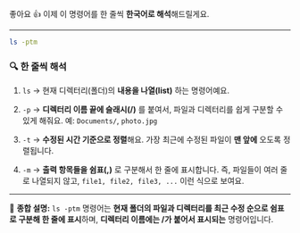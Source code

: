 좋아요 👍 이제 이 명령어를 한 줄씩 **한국어로 해석**해드릴게요.

---

```bash
ls -ptm
```

### 🔍 한 줄씩 해석

1. `ls`
   → 현재 디렉터리(폴더)의 **내용을 나열(list)** 하는 명령어예요.

2. `-p`
   → **디렉터리 이름 끝에 슬래시(/)** 를 붙여서, 파일과 디렉터리를 쉽게 구분할 수 있게 해줘요.
   예: `Documents/`, `photo.jpg`

3. `-t`
   → **수정된 시간 기준으로 정렬**해요.
   가장 최근에 수정된 파일이 **맨 앞에** 오도록 정렬됩니다.

4. `-m`
   → **출력 항목들을 쉼표(,)** 로 구분해서 한 줄에 표시합니다.
   즉, 파일들이 여러 줄로 나열되지 않고, `file1, file2, file3, ...` 이런 식으로 보여요.

---

📘 **종합 설명:**
`ls -ptm` 명령어는 **현재 폴더의 파일과 디렉터리를 최근 수정 순으로 쉼표로 구분해 한 줄에 표시**하며, **디렉터리 이름에는 /가 붙어서 표시되는** 명령어입니다.
